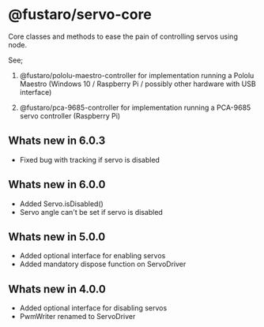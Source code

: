 # @fustaro/servo-core

Core classes and methods to ease the pain of controlling servos using node.

See;

1. @fustaro/pololu-maestro-controller
    for implementation running a Pololu Maestro (Windows 10 / Raspberry Pi / possibly other hardware with USB interface)

2. @fustaro/pca-9685-controller
    for implementation running a PCA-9685 servo controller (Raspberry Pi)

## Whats new in 6.0.3

- Fixed bug with tracking if servo is disabled

## Whats new in 6.0.0

- Added Servo.isDisabled()
- Servo angle can't be set if servo is disabled

## Whats new in 5.0.0

- Added optional interface for enabling servos
- Added mandatory dispose function on ServoDriver

## Whats new in 4.0.0

- Added optional interface for disabling servos
- PwmWriter renamed to ServoDriver